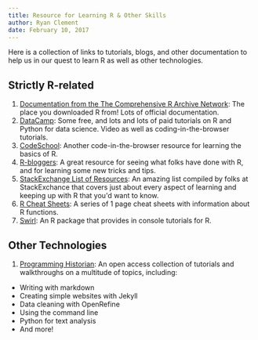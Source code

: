 ```yaml
---
title: Resource for Learning R & Other Skills
author: Ryan Clement
date: February 10, 2017
---
```


Here is a collection of links to tutorials, blogs, and other documentation to help us in our quest to learn R as well as other technologies.

## Strictly R-related
1. [Documentation from the The Comprehensive R Archive Network](https://cran.r-project.org/): The place you downloaded R from! Lots of official documentation.
2. [DataCamp](https://www.datacamp.com/home): Some free, and lots and lots of paid tutorials on R and Python for data science. Video as well as coding-in-the-browser tutorials.
3. [CodeSchool](http://tryr.codeschool.com/): Another code-in-the-browser resource for learning the basics of R.
4. [R-bloggers](https://www.r-bloggers.com/): A great resource for seeing what folks have done with R, and for learning some new tricks and tips.
5. [StackExchange List of Resources](http://stats.stackexchange.com/questions/138/free-resources-for-learning-r): An amazing list compiled by folks at StackExchance that covers just about every aspect of learning and keeping up with R that you'd want to know.
6. [R Cheat Sheets](https://www.rstudio.com/resources/cheatsheets/): A series of 1 page cheat sheets with information about R functions.
7. [Swirl](http://swirlstats.com/): An R package that provides in console tutorials for R.   

## Other Technologies
1. [Programming Historian](http://programminghistorian.org/): An open access collection of tutorials and walkthroughs on a multitude of topics, including:
  - Writing with markdown
  - Creating simple websites with Jekyll
  - Data cleaning with OpenRefine
  - Using the command line
  - Python for text analysis
  - And more! 
